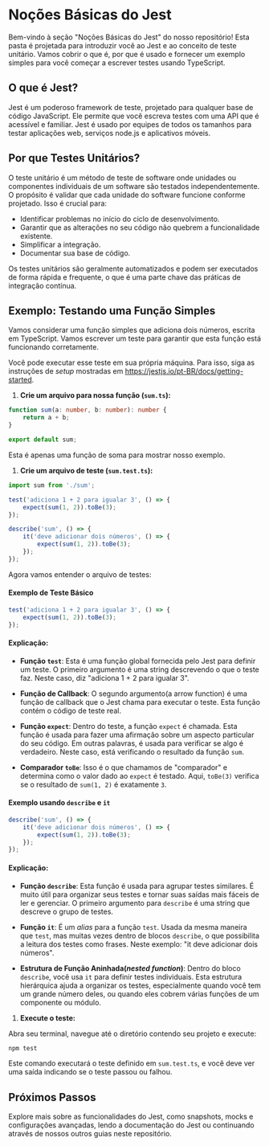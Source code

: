 # Noções Básicas do Jest

Bem-vindo à seção "Noções Básicas do Jest" do nosso repositório! Esta pasta é projetada para introduzir você ao Jest e ao conceito de teste unitário. Vamos cobrir o que é, por que é usado e fornecer um exemplo simples para você começar a escrever testes usando TypeScript.

## O que é Jest?

Jest é um poderoso framework de teste, projetado para qualquer base de código JavaScript. Ele permite que você escreva testes com uma API que é acessível e familiar. Jest é usado por equipes de todos os tamanhos para testar aplicações web, serviços node.js e aplicativos móveis.

## Por que Testes Unitários?

O teste unitário é um método de teste de software onde unidades ou componentes individuais de um software são testados independentemente. O propósito é validar que cada unidade do software funcione conforme projetado. Isso é crucial para:

- Identificar problemas no início do ciclo de desenvolvimento.
- Garantir que as alterações no seu código não quebrem a funcionalidade existente.
- Simplificar a integração.
- Documentar sua base de código.

Os testes unitários são geralmente automatizados e podem ser executados de forma rápida e frequente, o que é uma parte chave das práticas de integração contínua.

## Exemplo: Testando uma Função Simples

Vamos considerar uma função simples que adiciona dois números, escrita em TypeScript. Vamos escrever um teste para garantir que esta função está funcionando corretamente.

Você pode executar esse teste em sua própria máquina. Para isso, siga as instruções de _setup_ mostradas em https://jestjs.io/pt-BR/docs/getting-started.

1. **Crie um arquivo para nossa função (`sum.ts`):**

```typescript
function sum(a: number, b: number): number {
    return a + b;
}

export default sum;
```

Esta é apenas uma função de soma para mostrar nosso exemplo.

1. **Crie um arquivo de teste (`sum.test.ts`):**

```typescript
import sum from './sum';

test('adiciona 1 + 2 para igualar 3', () => {
    expect(sum(1, 2)).toBe(3);
});

describe('sum', () => {
    it('deve adicionar dois números', () => {
        expect(sum(1, 2)).toBe(3);
    });
});
```
Agora vamos entender o arquivo de testes:

#### Exemplo de Teste Básico

```javascript
test('adiciona 1 + 2 para igualar 3', () => {
    expect(sum(1, 2)).toBe(3);
});
```

#### Explicação:
- **Função `test`**: Esta é uma função global fornecida pelo Jest para definir um teste. O primeiro argumento é uma string descrevendo o que o teste faz. Neste caso, diz "adiciona 1 + 2 para igualar 3".

- **Função de Callback**: O segundo argumento(a arrow function) é uma função de callback que o Jest chama para executar o teste. Esta função contém o código de teste real.

- **Função `expect`**: Dentro do teste, a função `expect` é chamada. Esta função é usada para fazer uma afirmação sobre um aspecto particular do seu código. Em outras palavras, é usada para verificar se algo é verdadeiro. Neste caso, está verificando o resultado da função `sum`.

- **Comparador `toBe`**: Isso é o que chamamos de "comparador" e determina como o valor dado ao `expect` é testado. Aqui, `toBe(3)` verifica se o resultado de `sum(1, 2)` é exatamente `3`.

#### Exemplo usando `describe` e `it`

```javascript
describe('sum', () => {
    it('deve adicionar dois números', () => {
        expect(sum(1, 2)).toBe(3);
    });
});
```

#### Explicação:
- **Função `describe`**: Esta função é usada para agrupar testes similares. É muito útil para organizar seus testes e tornar suas saídas mais fáceis de ler e gerenciar. O primeiro argumento para `describe` é uma string que descreve o grupo de testes.

- **Função `it`**: É um _alias_ para a função `test`. Usada da mesma maneira que `test`, mas muitas vezes dentro de blocos `describe`, o que possibilita a leitura dos testes como frases. Neste exemplo: "it deve adicionar dois números".

- **Estrutura de Função Aninhada(_nested function_)**: Dentro do bloco `describe`, você usa `it` para definir testes individuais. Esta estrutura hierárquica ajuda a organizar os testes, especialmente quando você tem um grande número deles, ou quando eles cobrem várias funções de um componente ou módulo.

1. **Execute o teste:**

Abra seu terminal, navegue até o diretório contendo seu projeto e execute:

```bash
npm test
```

Este comando executará o teste definido em `sum.test.ts`, e você deve ver uma saída indicando se o teste passou ou falhou.

## Próximos Passos

Explore mais sobre as funcionalidades do Jest, como snapshots, mocks e configurações avançadas, lendo a documentação do Jest ou continuando através de nossos outros guias neste repositório.
